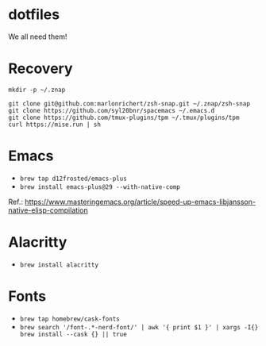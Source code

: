 dotfiles
========

We all need them!

# Recovery

```
mkdir -p ~/.znap

git clone git@github.com:marlonrichert/zsh-snap.git ~/.znap/zsh-snap
git clone https://github.com/syl20bnr/spacemacs ~/.emacs.d
git clone https://github.com/tmux-plugins/tpm ~/.tmux/plugins/tpm
curl https://mise.run | sh
```

# Emacs

* `brew tap d12frosted/emacs-plus`
* `brew install emacs-plus@29 --with-native-comp`

Ref.: https://www.masteringemacs.org/article/speed-up-emacs-libjansson-native-elisp-compilation

# Alacritty

* `brew install alacritty`

# Fonts

* `brew tap homebrew/cask-fonts`
* `brew search '/font-.*-nerd-font/' | awk '{ print $1 }' | xargs -I{} brew install --cask {} || true`
